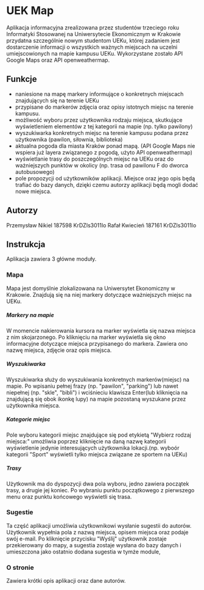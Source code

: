 # UEK Map

Aplikacja informacyjna zrealizowana przez studentów trzeciego roku Informatyki Stosowanej na Uniwersytecie Ekonomicznym w Krakowie przydatna szczególnie nowym studentom UEKu, której zadaniem jest dostarczenie informacji o wszystkich ważnych miejscach na uczelni umiejscowionych na mapie kampusu UEKu. Wykorzystane zostało API Google Maps oraz API openweathermap.

## Funkcje

- naniesione na mapę markery informujące o konkretnych miejscach znajdujących się na terenie UEKu
- przypisane do markerów zdjęcia oraz opisy istotnych miejsc na terenie kampusu. 
- możliwość wyboru przez użytkownika rodzaju miejsca, skutkujące wyświetleniem elementów z tej kategorii na mapie (np. tylko pawilony)
- wyszukiwarka konkretnych miejsc na terenie kampusu podana przez użytkownika (pawilon, siłownia, biblioteka)
- aktualna pogoda dla miasta Kraków ponad mapą. (API Google Maps nie wspiera już layera związanego z pogodą, użyto API openweathermap)
- wyświetlanie trasy do poszczególnych miejsc na UEKu oraz do ważniejszych punktów w okolicy (np. trasa od pawilonu F do dworca autobusowego)
- pole propozycji od użytkowników aplikacji. Miejsce oraz jego opis będą trafiać do bazy danych, dzięki czemu autorzy aplikacji będą mogli dodać nowe miejsca. 

## Autorzy 

Przemysław Nikiel 187598 KrDZIs3011Io
Rafał Kwiecień 187161 KrDZIs3011Io

## Instrukcja

Aplikacja zawiera 3 główne moduły.

### Mapa

Mapa jest domyślnie zlokalizowana na Uniwersytet Ekonomiczny w Krakowie. Znajdują się na niej markery dotyczące ważniejszych miejsc na UEKu.

##### Markery na mapie
W momencie nakierowania kursora na marker wyświetla się nazwa miejsca z nim skojarzonego. Po kliknięciu na marker wyświetla się okno informacyjne dotyczące miejsca przypisanego do markera. Zawiera ono nazwę miejsca, zdjęcie oraz opis miejsca.
##### Wyszukiwarka
Wyszukiwarka służy do wyszukiwania konkretnych markerów(miejsc) na mapie. Po wpisaniu pełnej frazy (np. "pawilon", "parking") lub nawet niepełnej (np. "skle", "bibli") i wciśnieciu klawisza Enter(lub kliknięcia na znajdującą się obok ikonkę lupy) na mapie pozostaną wyszukane przez użytkownika miejsca.
##### Kategorie miejsc
Pole wyboru kategorii miejsc znajdujące się pod etykietą "Wybierz rodzaj miejsca:" umożliwia poprzez kliknięcie na daną nazwę kategorii 
wyświetlenie jedynie interesujących użytkownika lokacji.(np. wyboór kategorii "Sport" wyświetli tylko miejsca związane ze sportem na UEKu)
##### Trasy
Użytkownik ma do dyspozycji dwa pola wyboru, jedno zawiera początek trasy, a drugie jej koniec. Po wybraniu punktu początkowego z pierwszego menu oraz punktu końcowego wyświetli się trasa.

### Sugestie

Ta część aplikacji umożliwia użytkownikowi wysłanie sugestii do autorów. 
Użytkownik wypełnia pola z nazwą miejsca, opisem miejsca oraz podaje swój e-mail. Po kliknięcie przycisku "Wyślij" użytkownik zostaje przekierowany do mapy, a sugestia zostaje wysłana do bazy danych i umieszczona jako ostatnio dodana sugestia w tymże module,  

### O stronie

Zawiera krótki opis aplikacji oraz dane autorów.

